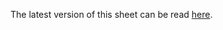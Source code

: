 The latest version of this sheet can be read [here](https://raw.githubusercontent.com/liquiddevelopmentnet/snowflake/master/Snowflake%20ID.pdf).
